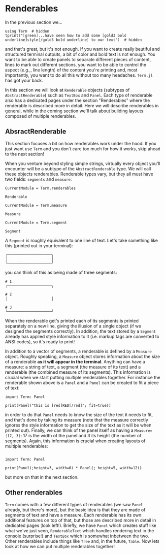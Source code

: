 # Renderables
In the previous section we...
```@example
using Term  # hidden
tprint("[green]...have seen how to add some [gold3 bold underline]style[/gold3 bold underline] to our text")  # hidden
```

and that's great, but it's not enough. If you want to create really beutiful and structured terminal outputs, a bit of color and bold text is not enough. You want to be able to create panels to separate different pieces of content, lines to mark out different sections, you want to be able to control the aspect (e.g.,, line length) of the content you're printing and, most importantly, you want to do all this without too many headaches. `Term.jl` has got your back.

In this section we will look at `Renderable` objects (subtypes of `AbstractRenderable`) such as `TextBox` and `Panel`. Each type of renderable also has a dedicated pages under the section "Renderables" where the renderable is described more in detail. Here we will describe renderables in general, while in the coming section we'll talk about building layouts composed of multiple renderables. 


## AbsractRenderable
This section focuses a bit on how renderables work under the hood. If you just want use `Term` and you don't care too much for how it works, skip ahead to the next section!

When you venture beyond styling simple strings, virtually every object you'll encounter will be a subtype of the `AbstractRenderable` type. We will call these objects renderables. Renderable types vary, but they all must have two fields: `segments` and `measure`:

```@meta
CurrentModule = Term.renderables
```
```@docs
Renderable
```
```@meta
CurrentModule = Term.measure
```
```@docs
Measure
```
```@meta
CurrentModule = Term.segment
```
```@docs
Segment
```

A `Segment` is roughly equivalent to one line of text. Let's take something like this (printed out in your terminal):
```
╭────────────────────╮
│                    │
╰────────────────────╯
```
you can think of this as being made of three segments:
```
# 1
╭────────────────────╮

# 2
│                    │

# 3
╰────────────────────╯
```

When the renderable get's printed each of its segments is printed separately on a new line, giving the illusion of a single object (if we designed the segments correctly). 
In addition, the text stored by a `Segment` already has applied style information to it (i.e. markup tags are converted to ANSI codes), so it's ready to print!

In addition to a vector of segments, a renderable is defined by a `Measure` object. Roughly speaking, a `Measure` object stores information about the size of a renderable **as it will appear in the terminal**. Anything can have a measure: a string of text, a segment (the measure of its text) and a renderable (the combined measure of its segments). This information is crucial when we start putting multiple renderables together. For instance the renderable shown above is a `Panel` and a `Panel` can be created to fit a piece of text:

```@example
import Term: Panel

print(Panel("this is [red]RED[/red]"; fit=true))
```

in order to do that `Panel` needs to know the size of the text it needs to fit, and that's done by taking its measure (note that the measure correctly ignores the style information to get the size of the text as it will be when printed out).
Finally, we can think of the panel itself as having a `Measure=(17, 3)`: 17 is the width of the panel and 3 its height (the number of segments). Again, this information is crucial when creating layouts of multiple renderables:
```@example

import Term: Panel

print(Panel(;height=3, width=6) * Panel(; height=5, width=12))
```
but more on that in the next section. 


## Other renderables
`Term` comes with a few different types of renderables (we saw `Panel` already, but there's more), but the basic idea is that they are made of segments of text and have a measure. Each renderable has its own additional features on top of that, but those are described more in detail in dedicated pages (look left!).
Briefly, we have `Panel` which creates stuff like what we've just seen, `RenderableText` which handles rendering text in the console (surprise!) and `TextBox` which is somewhat inbetween the two. Other renderables include things like `Tree` and, in the future, `Table`. Now lets look at how we can put multiple renderables together!

